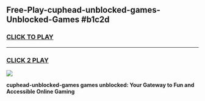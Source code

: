 
## Free-Play-cuphead-unblocked-games-Unblocked-Games #b1c2d
<h3>
<a href="https://news.freeplayer.one?title=cuphead-unblocked-games&ref=8M">CLICK TO PLAY</a></h3>
<hr>

<h3>
<a href="https://news.freeplayer.one?title=cuphead-unblocked-games&ref=8M">CLICK 2 PLAY</a>
  
</h3>

<a href="https://news.freeplayer.one?title=cuphead-unblocked-games&ref=8M"><img src="https://clearcache.store/games.png"></a>


**cuphead-unblocked-games games unblocked: Your Gateway to Fun and Accessible Online Gaming**
